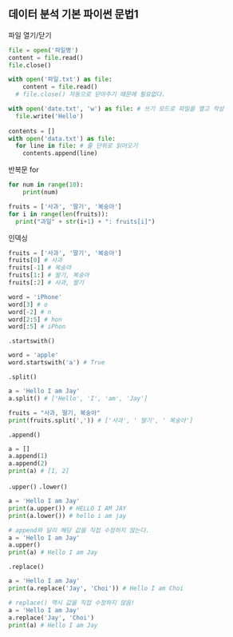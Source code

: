 ## 데이터 분석 기본 파이썬 문법1

파일 열기/닫기

```python
file = open('파일명')
content = file.read()
file.close()

with open('파일.txt') as file:
	content = file.read()
  # file.close() 자동으로 닫아주기 때문에 필요없다.

with open('date.txt', 'w') as file: # 쓰기 모드로 파일을 열고 작성
  file.write('Hello')
  
contents = []
with open('data.txt') as file:
  for line in file: # 줄 단위로 읽어오기
    contents.append(line)
```

반복문 for

```python
for num in range(10):
	print(num)
```

```python
fruits = ['사과', '딸기', '복숭아']
for i in range(len(fruits)):
  print("과일" + str(i+1) + ": fruits[i]")
```

인덱싱

```python
fruits = ['사과', '딸기', '복숭아']
fruits[0] # 사과
fruits[-1] # 복숭아
fruits[1:] # 딸기, 복숭아
fruits[:2] # 사과, 딸기

word = 'iPhone'
word[3] # o
word[-2] # n
word[2:5] # hon
word[:5] # iPhon
```

`.startswith()`

```python
word = 'apple'
word.startswith('a') # True
```

`.split()`

```python
a = 'Hello I am Jay'
a.split() # ['Hello', 'I', 'am', 'Jay']

fruits = "사과, 딸기, 복숭아"
print(fruits.split(',')) # ['사과', ' 딸기', ' 복숭아']
```

`.append()`

```python
a = []
a.append(1)
a.append(2) 
print(a) # [1, 2]
```

`.upper()`  `.lower()`

```python
a = 'Hello I am Jay'
print(a.upper()) # HELLO I AM JAY
print(a.lower()) # hello i am jay

# append와 달리 해당 값을 직접 수정하지 않는다.
a = 'Hello I am Jay'
a.upper()
print(a) # Hello I am Jay
```

`.replace()`

```python
a = 'Hello I am Jay'
print(a.replace('Jay', 'Choi')) # Hello I am Choi

# replace() 역시 값을 직접 수정하지 않음!
a = 'Hello I am Jay'
a.replace('Jay', 'Choi')
print(a) # Hello I am Jay
```

